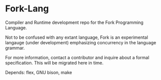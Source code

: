 # Fork-Lang
Compiler and Runtime development repo for the Fork Programming Language.

Not to be confused with any extant language, Fork is an experimental 
langauge (under development) emphasizing concurrency in the language 
grammar.

For more information, contact a contributor and inquire about a formal 
specification. This will be migrated here in time.

Depends: flex, GNU bison, make
